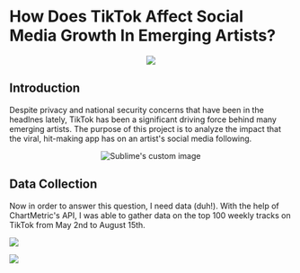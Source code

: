 # How Does TikTok Affect Social Media Growth In Emerging Artists?
<p align="center">
<img src="https://media.giphy.com/media/l1J3orPHZBfwTIOZy/source.gif">
</p>

## Introduction

Despite privacy and national security concerns that have been in the headlnes lately, TikTok
has been a significant driving force behind many emerging artists. The purpose of this project is
to analyze the impact that the viral, hit-making app has on an artist's social media following.
<p align="center">
<img src="https://media.giphy.com/media/xUPN3lFweTO9jnXgCk/source.gif" alt="Sublime's custom image"/>
</p>

## Data Collection

Now in order to answer this question, I need data (duh!). With the help of ChartMetric's API, 
I was able to gather data on the top 100 weekly tracks on TikTok from May 2nd to August 15th.

![](images/tiktokweeklycharts.jpeg)

<p align="left">
<img src="images/number of songs_artists">
</p>
